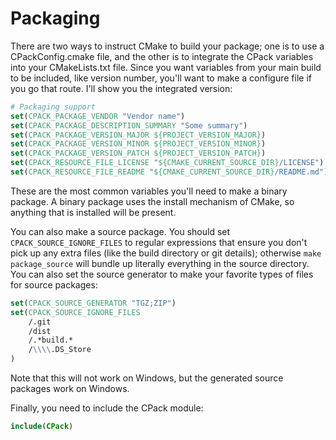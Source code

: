 # Packaging

There are two ways to instruct CMake to build your package; one is to use a CPackConfig.cmake file, and the other is to integrate the CPack variables into your CMakeLists.txt file. Since you want variables from your main build to be included, like version number, you'll want to make a configure file if you go that route. I'll show you the integrated version:

```cmake
# Packaging support
set(CPACK_PACKAGE_VENDOR "Vendor name")
set(CPACK_PACKAGE_DESCRIPTION_SUMMARY "Some summary")
set(CPACK_PACKAGE_VERSION_MAJOR ${PROJECT_VERSION_MAJOR})
set(CPACK_PACKAGE_VERSION_MINOR ${PROJECT_VERSION_MINOR})
set(CPACK_PACKAGE_VERSION_PATCH ${PROJECT_VERSION_PATCH})
set(CPACK_RESOURCE_FILE_LICENSE "${CMAKE_CURRENT_SOURCE_DIR}/LICENSE")
set(CPACK_RESOURCE_FILE_README "${CMAKE_CURRENT_SOURCE_DIR}/README.md")
```

These are the most common variables you'll need to make a binary package. A binary package uses the install mechanism of CMake, so anything that is installed will be present.

You can also make a source package. You should set `CPACK_SOURCE_IGNORE_FILES` to regular expressions that ensure you don't pick up any extra files (like the build directory or git details); otherwise `make package_source` will bundle up literally everything in the source directory. You can also set the source generator to make your favorite types of files for source packages:

```cmake
set(CPACK_SOURCE_GENERATOR "TGZ;ZIP")
set(CPACK_SOURCE_IGNORE_FILES
    /.git
    /dist
    /.*build.*
    /\\\\.DS_Store
)
```

Note that this will not work on Windows, but the generated source packages work on Windows.

Finally, you need to include the CPack module:

```cmake
include(CPack)
```
